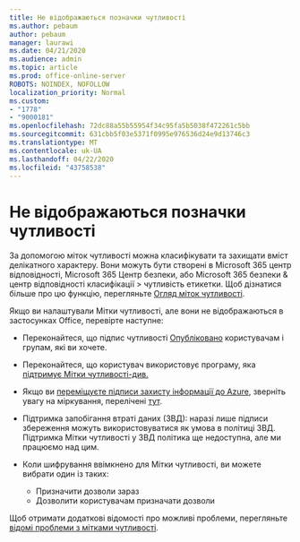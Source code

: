 ```yaml
---
title: Не відображаються позначки чутливості
ms.author: pebaum
author: pebaum
manager: laurawi
ms.date: 04/21/2020
ms.audience: admin
ms.topic: article
ms.prod: office-online-server
ROBOTS: NOINDEX, NOFOLLOW
localization_priority: Normal
ms.custom:
- "1778"
- "9000181"
ms.openlocfilehash: 72dc88a55b55954f34c95fa5b5038f472261c5bb
ms.sourcegitcommit: 631cbb5f03e5371f0995e976536d24e9d13746c3
ms.translationtype: MT
ms.contentlocale: uk-UA
ms.lasthandoff: 04/22/2020
ms.locfileid: "43758538"
---
```

# <a name="sensitivity-labels-not-appearing"></a>Не відображаються позначки чутливості

За допомогою міток чутливості можна класифікувати та захищати вміст делікатного характеру. Вони можуть бути створені в Microsoft 365 центр відповідності, Microsoft 365 Центр безпеки, або Microsoft 365 безпеки & центр відповідності класифікації > чутливість етикетки. Щоб дізнатися більше про цю функцію, перегляньте [Огляд міток чутливості](https://docs.microsoft.com/office365/securitycompliance/sensitivity-labels).

Якщо ви налаштували Мітки чутливості, але вони не відображаються в застосунках Office, перевірте наступне:

- Переконайтеся, що підпис чутливості [Опубліковано](https://docs.microsoft.com/Office365/SecurityCompliance/sensitivity-labels#what-label-policies-can-do) користувачам і групам, які ви хочете.

- Переконайтеся, що користувач використовує програму, яка [підтримує Мітки чутливості-див.](https://support.office.com/article/apply-sensitivity-labels-to-your-documents-and-email-within-office-2f96e7cd-d5a4-403b-8bd7-4cc636bae0f9?#bkmk_whereavailable)

- Якщо ви [переміщуєте підписи захисту інформації до Azure](https://docs.microsoft.com/azure/information-protection/configure-policy-migrate-labels), зверніть увагу на міркування, перелічені [тут](https://docs.microsoft.com/azure/information-protection/configure-policy-migrate-labels#considerations-for-unified-labels).

- Підтримка запобігання втраті даних (ЗВД): наразі лише підписи збереження можуть використовуватися як умова в політиці ЗВД.  Підтримка Мітки чутливості у ЗВД політика ще недоступна, але ми працюємо над цим.

- Коли шифрування ввімкнено для Мітки чутливості, ви можете вибрати один із таких:
    - Призначити дозволи зараз
    - Дозволити користувачам призначати дозволи


Щоб отримати додаткові відомості про можливі проблеми, перегляньте [відомі проблеми з мітками чутливості](https://support.office.com/article/known-issues-with-sensitivity-labels-in-office-b169d687-2bbd-4e21-a440-7da1b2743edc).